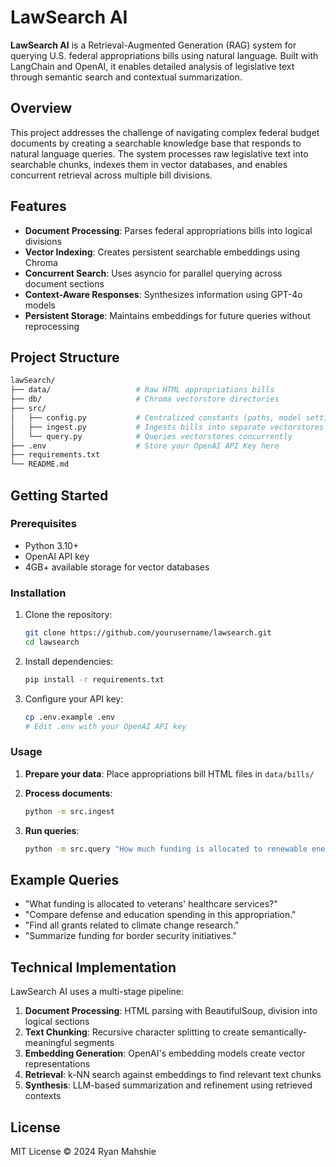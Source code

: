 # LawSearch AI

**LawSearch AI** is a Retrieval-Augmented Generation (RAG) system for querying U.S. federal appropriations bills using natural language. Built with LangChain and OpenAI, it enables detailed analysis of legislative text through semantic search and contextual summarization.

## Overview

This project addresses the challenge of navigating complex federal budget documents by creating a searchable knowledge base that responds to natural language queries. The system processes raw legislative text into searchable chunks, indexes them in vector databases, and enables concurrent retrieval across multiple bill divisions.

## Features

- **Document Processing**: Parses federal appropriations bills into logical divisions
- **Vector Indexing**: Creates persistent searchable embeddings using Chroma
- **Concurrent Search**: Uses asyncio for parallel querying across document sections
- **Context-Aware Responses**: Synthesizes information using GPT-4o models
- **Persistent Storage**: Maintains embeddings for future queries without reprocessing

## Project Structure

```bash
lawSearch/
├── data/                   # Raw HTML appropriations bills
├── db/                     # Chroma vectorstore directories
├── src/
│   ├── config.py           # Centralized constants (paths, model settings)
│   ├── ingest.py           # Ingests bills into separate vectorstores
│   └── query.py            # Queries vectorstores concurrently
├── .env                    # Store your OpenAI API Key here
├── requirements.txt
└── README.md
```

## Getting Started

### Prerequisites

- Python 3.10+
- OpenAI API key
- 4GB+ available storage for vector databases

### Installation

1. Clone the repository:
   ```bash
   git clone https://github.com/yourusername/lawsearch.git
   cd lawsearch
   ```

2. Install dependencies:
   ```bash
   pip install -r requirements.txt
   ```

3. Configure your API key:
   ```bash
   cp .env.example .env
   # Edit .env with your OpenAI API key
   ```

### Usage

1. **Prepare your data**:
   Place appropriations bill HTML files in `data/bills/`

2. **Process documents**:
   ```bash
   python -m src.ingest
   ```

3. **Run queries**:
   ```bash
   python -m src.query "How much funding is allocated to renewable energy research?"
   ```

## Example Queries

- "What funding is allocated to veterans' healthcare services?"
- "Compare defense and education spending in this appropriation."
- "Find all grants related to climate change research."
- "Summarize funding for border security initiatives."

## Technical Implementation

LawSearch AI uses a multi-stage pipeline:

1. **Document Processing**: HTML parsing with BeautifulSoup, division into logical sections
2. **Text Chunking**: Recursive character splitting to create semantically-meaningful segments
3. **Embedding Generation**: OpenAI's embedding models create vector representations
4. **Retrieval**: k-NN search against embeddings to find relevant text chunks
5. **Synthesis**: LLM-based summarization and refinement using retrieved contexts

## License

MIT License © 2024 Ryan Mahshie
